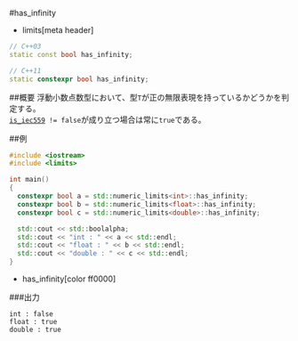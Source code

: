 #has_infinity
* limits[meta header]

```cpp
// C++03
static const bool has_infinity;

// C++11
static constexpr bool has_infinity;
```

##概要
浮動小数点数型において、型`T`が正の無限表現を持っているかどうかを判定する。  
[`is_iec559`](./is_iec559.md)` != false`が成り立つ場合は常に`true`である。


##例
```cpp
#include <iostream>
#include <limits>

int main()
{
  constexpr bool a = std::numeric_limits<int>::has_infinity;
  constexpr bool b = std::numeric_limits<float>::has_infinity;
  constexpr bool c = std::numeric_limits<double>::has_infinity;

  std::cout << std::boolalpha;
  std::cout << "int : " << a << std::endl;
  std::cout << "float : " << b << std::endl;
  std::cout << "double : " << c << std::endl;
}
```
* has_infinity[color ff0000]

###出力
```
int : false
float : true
double : true
```


